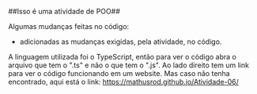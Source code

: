 ##Isso é uma atividade de POO##

Algumas mudanças feitas no código: 
 - adicionadas as mudanças exigidas, pela atividade, no código.

A linguagem utilizada foi o TypeScript, então para ver o código abra o arquivo que tem o ".ts" e não o que tem o ".js".
Ao lado direito tem um link para ver o código funcionando em um website.
Mas caso não tenha encontrado, aqui está o link: https://mathusrod.github.io/Atividade-06/

